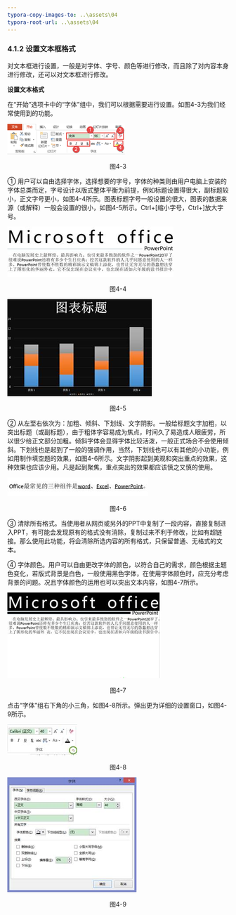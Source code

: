 ```yaml
---
typora-copy-images-to: ..\assets\04
typora-root-url: ..\assets\04
---
```


### 4.1.2  设置文本框格式

对文本框进行设置，一般是对字体、字号、颜色等进行修改，而且除了对内容本身进行修改，还可以对文本框进行修改。

**设置文本格式**

在“开始”选项卡中的“字体”组中，我们可以根据需要进行设置。如图4-3为我们经常使用到的功能。

![img](/assets/04/image003.png)

<center>图4-3</center>

①   用户可以自由选择字体，选择想要的字号，字体的种类则由用户电脑上安装的字体总类而定，字号设计以版式整体平衡为前提，例如标题设置得很大，副标题较小，正文字号更小，如图4-4所示。图表标题字号一般设置的很大，图表的数据来源（或解释）一般会设置的很小，如图4-5所示。Ctrl+[缩小字号，Ctrl+]放大字号。

![img](/assets/04/image004.jpg)

<center>图4-4</center>

![img](/assets/04/image005.jpg)

<center>图4-5</center>

②   从左至右依次为：加粗、倾斜、下划线、文字阴影。一般给标题文字加粗，以突出标题（或副标题），由于粗体字容易成为焦点，时间久了易造成人眼疲劳，所以很少给正文部分加粗。倾斜字体会显得字体比较活泼，一般正式场合不会使用倾斜。下划线也是起到了一般的强调作用，当然，下划线也可以有其他的小功能，例如用制作填空题的效果，如图4-6所示。文字阴影起到美观和突出重点的效果，这种效果也应该少用。凡是起到聚焦，重点突出的效果都应该慎之又慎的使用。

![img](/assets/04/image006.jpg)

<center>图4-6</center>

③   清除所有格式。当使用者从网页或另外的PPT中复制了一段内容，直接复制进入PPT，有可能会发现原有的格式没有消除，复制过来不利于修改，比如有超链接。那么使用此功能，将会清除所选内容的所有格式，只保留普通、无格式的文本。

④   字体颜色。用户可以自由更改字体的颜色，以符合自己的需求，颜色根据主题色变化，若版式背景是白色，一般使用黑色字体，在使用字体颜色时，应充分考虑背景的问题。况且字体颜色的运用也可以突出文本内容，如图4-7所示。

![img](/assets/04/image007.jpg)

<center>图4-7</center>

点击“字体”组右下角的小三角，如图4-8所示。弹出更为详细的设置窗口，如图4-9所示。

![img](/assets/04/image008.jpg)

<center>图4-8</center>

![img](/assets/04/image009.jpg)

<center>图4-9</center>